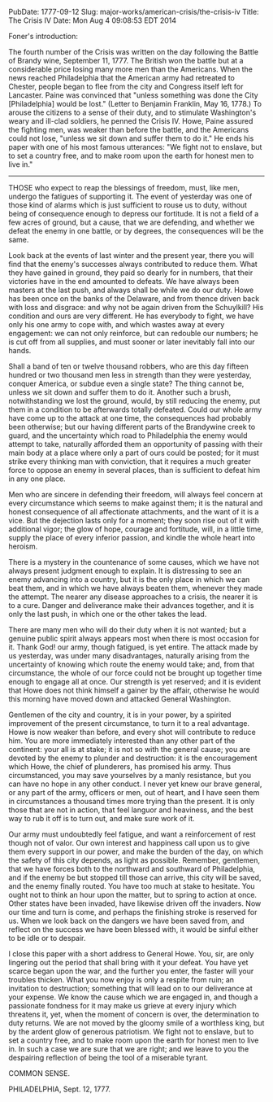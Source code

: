 PubDate: 1777-09-12
Slug: major-works/american-crisis/the-crisis-iv
Title: The Crisis IV
Date: Mon Aug  4 09:08:53 EDT 2014



   Foner's introduction:

   The fourth number of the Crisis was written on the day following the
   Battle of Brandy wine, September 11, 1777. The British won the battle but
   at a considerable price losing many more men than the Americans. When the
   news reached Philadelphia that the American army had retreated to Chester,
   people began to flee from the city and Congress itself left for Lancaster.
   Paine was convinced that "unless something was done the City
   [Philadelphia] would be lost." (Letter to Benjamin Franklin, May 16,
   1778.) To arouse the citizens to a sense of their duty, and to stimulate
   Washington's weary and ill-clad soldiers, he penned the Crisis IV. Howe,
   Paine assured the fighting men, was weaker than before the battle, and the
   Americans could not lose, "unless we sit down and suffer them to do it."
   He ends his paper with one of his most famous utterances: "We fight not to
   enslave, but to set a country free, and to make room upon the earth for
   honest men to live in."

   **********

   THOSE who expect to reap the blessings of freedom, must, like men, undergo
   the fatigues of supporting it. The event of yesterday was one of those
   kind of alarms which is just sufficient to rouse us to duty, without being
   of consequence enough to depress our fortitude. It is not a field of a few
   acres of ground, but a cause, that we are defending, and whether we defeat
   the enemy in one battle, or by degrees, the consequences will be the same.

   Look back at the events of last winter and the present year, there you
   will find that the enemy's successes always contributed to reduce them.
   What they have gained in ground, they paid so dearly for in numbers, that
   their victories have in the end amounted to defeats. We have always been
   masters at the last push, and always shall be while we do our duty. Howe
   has been once on the banks of the Delaware, and from thence driven back
   with loss and disgrace: and why not be again driven from the Schuylkill?
   His condition and ours are very different. He has everybody to fight, we
   have only his one army to cope with, and which wastes away at every
   engagement: we can not only reinforce, but can redouble our numbers; he is
   cut off from all supplies, and must sooner or later inevitably fall into
   our hands.

   Shall a band of ten or twelve thousand robbers, who are this day fifteen
   hundred or two thousand men less in strength than they were yesterday,
   conquer America, or subdue even a single state? The thing cannot be,
   unless we sit down and suffer them to do it. Another such a brush,
   notwithstanding we lost the ground, would, by still reducing the enemy,
   put them in a condition to be afterwards totally defeated. Could our whole
   army have come up to the attack at one time, the consequences had probably
   been otherwise; but our having different parts of the Brandywine creek to
   guard, and the uncertainty which road to Philadelphia the enemy would
   attempt to take, naturally afforded them an opportunity of passing with
   their main body at a place where only a part of ours could be posted; for
   it must strike every thinking man with conviction, that it requires a much
   greater force to oppose an enemy in several places, than is sufficient to
   defeat him in any one place.

   Men who are sincere in defending their freedom, will always feel concern
   at every circumstance which seems to make against them; it is the natural
   and honest consequence of all affectionate attachments, and the want of it
   is a vice. But the dejection lasts only for a moment; they soon rise out
   of it with additional vigor; the glow of hope, courage and fortitude,
   will, in a little time, supply the place of every inferior passion, and
   kindle the whole heart into heroism.

   There is a mystery in the countenance of some causes, which we have not
   always present judgment enough to explain. It is distressing to see an
   enemy advancing into a country, but it is the only place in which we can
   beat them, and in which we have always beaten them, whenever they made the
   attempt. The nearer any disease approaches to a crisis, the nearer it is
   to a cure. Danger and deliverance make their advances together, and it is
   only the last push, in which one or the other takes the lead.

   There are many men who will do their duty when it is not wanted; but a
   genuine public spirit always appears most when there is most occasion for
   it. Thank God! our army, though fatigued, is yet entire. The attack made
   by us yesterday, was under many disadvantages, naturally arising from the
   uncertainty of knowing which route the enemy would take; and, from that
   circumstance, the whole of our force could not be brought up together time
   enough to engage all at once. Our strength is yet reserved; and it is
   evident that Howe does not think himself a gainer by the affair, otherwise
   he would this morning have moved down and attacked General Washington.

   Gentlemen of the city and country, it is in your power, by a spirited
   improvement of the present circumstance, to turn it to a real advantage.
   Howe is now weaker than before, and every shot will contribute to reduce
   him. You are more immediately interested than any other part of the
   continent: your all is at stake; it is not so with the general cause; you
   are devoted by the enemy to plunder and destruction: it is the
   encouragement which Howe, the chief of plunderers, has promised his army.
   Thus circumstanced, you may save yourselves by a manly resistance, but you
   can have no hope in any other conduct. I never yet knew our brave general,
   or any part of the army, officers or men, out of heart, and I have seen
   them in circumstances a thousand times more trying than the present. It is
   only those that are not in action, that feel languor and heaviness, and
   the best way to rub it off is to turn out, and make sure work of it.

   Our army must undoubtedly feel fatigue, and want a reinforcement of rest
   though not of valor. Our own interest and happiness call upon us to give
   them every support in our power, and make the burden of the day, on which
   the safety of this city depends, as light as possible. Remember,
   gentlemen, that we have forces both to the northward and southward of
   Philadelphia, and if the enemy be but stopped till those can arrive, this
   city will be saved, and the enemy finally routed. You have too much at
   stake to hesitate. You ought not to think an hour upon the matter, but to
   spring to action at once. Other states have been invaded, have likewise
   driven off the invaders. Now our time and turn is come, and perhaps the
   finishing stroke is reserved for us. When we look back on the dangers we
   have been saved from, and reflect on the success we have been blessed
   with, it would be sinful either to be idle or to despair.

   I close this paper with a short address to General Howe. You, sir, are
   only lingering out the period that shall bring with it your defeat. You
   have yet scarce began upon the war, and the further you enter, the faster
   will your troubles thicken. What you now enjoy is only a respite from
   ruin; an invitation to destruction; something that will lead on to our
   deliverance at your expense. We know the cause which we are engaged in,
   and though a passionate fondness for it may make us grieve at every injury
   which threatens it, yet, when the moment of concern is over, the
   determination to duty returns. We are not moved by the gloomy smile of a
   worthless king, but by the ardent glow of generous patriotism. We fight
   not to enslave, but to set a country free, and to make room upon the earth
   for honest men to live in. In such a case we are sure that we are right;
   and we leave to you the despairing reflection of being the tool of a
   miserable tyrant.

   COMMON SENSE.

   PHILADELPHIA, Sept. 12, 1777.


